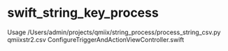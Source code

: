 # swift_string_key_process

Usage 
/Users/admin/projects/qmiix/string_process/process_string_csv.py qmiixstr2.csv ConfigureTriggerAndActionViewController.swift
